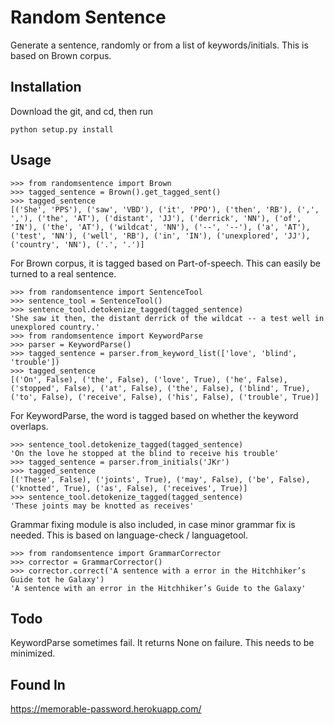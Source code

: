 # Random Sentence

Generate a sentence, randomly or from a list of keywords/initials. This is based on Brown corpus. 

## Installation

Download the git, and cd, then run
```
python setup.py install
```

## Usage


```
>>> from randomsentence import Brown
>>> tagged_sentence = Brown().get_tagged_sent()
>>> tagged_sentence
[('She', 'PPS'), ('saw', 'VBD'), ('it', 'PPO'), ('then', 'RB'), (',', ','), ('the', 'AT'), ('distant', 'JJ'), ('derrick', 'NN'), ('of', 'IN'), ('the', 'AT'), ('wildcat', 'NN'), ('--', '--'), ('a', 'AT'), ('test', 'NN'), ('well', 'RB'), ('in', 'IN'), ('unexplored', 'JJ'), ('country', 'NN'), ('.', '.')]
```

For Brown corpus, it is tagged based on Part-of-speech. This can easily be turned to a real sentence.

```
>>> from randomsentence import SentenceTool
>>> sentence_tool = SentenceTool()
>>> sentence_tool.detokenize_tagged(tagged_sentence)
'She saw it then, the distant derrick of the wildcat -- a test well in unexplored country.'
>>> from randomsentence import KeywordParse
>>> parser = KeywordParse()
>>> tagged_sentence = parser.from_keyword_list(['love', 'blind', 'trouble'])
>>> tagged_sentence
[('On', False), ('the', False), ('love', True), ('he', False), ('stopped', False), ('at', False), ('the', False), ('blind', True), ('to', False), ('receive', False), ('his', False), ('trouble', True)]
```

For KeywordParse, the word is tagged based on whether the keyword overlaps.

```
>>> sentence_tool.detokenize_tagged(tagged_sentence)
'On the love he stopped at the blind to receive his trouble'
>>> tagged_sentence = parser.from_initials('JKr')
>>> tagged_sentence
[('These', False), ('joints', True), ('may', False), ('be', False), ('knotted', True), ('as', False), ('receives', True)]
>>> sentence_tool.detokenize_tagged(tagged_sentence)
'These joints may be knotted as receives'
```

Grammar fixing module is also included, in case minor grammar fix is needed. This is based on language-check / languagetool.

```
>>> from randomsentence import GrammarCorrector
>>> corrector = GrammarCorrector()
>>> corrector.correct('A sentence with a error in the Hitchhiker’s Guide tot he Galaxy')
'A sentence with an error in the Hitchhiker’s Guide to the Galaxy'
```

## Todo
 
KeywordParse sometimes fail. It returns None on failure. This needs to be minimized.

## Found In

https://memorable-password.herokuapp.com/
